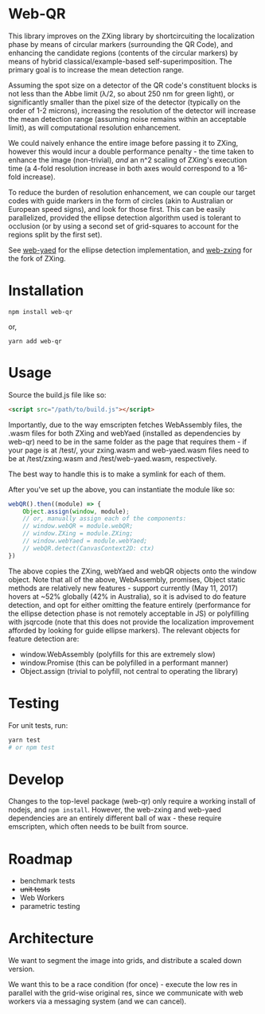 # Web-QR
This library improves on the ZXing library by shortcircuiting the localization 
phase by means of circular markers (surrounding the QR Code), and enhancing the
candidate regions (contents of the circular markers) by means of hybrid
classical/example-based self-superimposition. The primary goal is to increase 
the mean detection range.

Assuming the spot size on a detector of the QR code's constituent blocks is 
not less than the Abbe limit (λ/2, so about 250 nm for green light), 
or significantly smaller than the pixel size of the detector (typically on 
the order of 1-2 microns), increasing the resolution of the detector will 
increase the mean detection range (assuming noise remains within an acceptable 
limit), as will computational resolution enhancement.

We could naively enhance the entire image before passing it to ZXing, however
this would incur a double performance penalty - the time taken to enhance the 
image (non-trivial), *and* an n^2 scaling of ZXing's execution time (a 4-fold
resolution increase in both axes would correspond to a 16-fold increase). 

To reduce the burden of resolution enhancement, we can couple our target codes 
with guide markers in the form of circles (akin to Australian or European speed
signs), and look for those first. This can be easily parallelized, provided the
ellipse detection algorithm used is tolerant to occlusion (or by using a second
set of grid-squares to account for the regions split by the first set).

See [web-yaed](https://github.com/H-Plus-Time/web-yaed) for the ellipse detection
implementation, and [web-zxing](https://github.com/H-Plus-Time/web-zxing) for
the fork of ZXing.

# Installation
```
npm install web-qr
```

or,

```
yarn add web-qr
```

# Usage

Source the build.js file like so:
```html
<script src="/path/to/build.js"></script>
```

Importantly, due to the way emscripten fetches WebAssembly files, the
.wasm files for both ZXing and webYaed (installed as dependencies
by web-qr) need to be in the same folder as the page that requires them - 
if your page is at /test/, your zxing.wasm and web-yaed.wasm files need to 
be at /test/zxing.wasm and /test/web-yaed.wasm, respectively.

The best way to handle this is to make a symlink for each of them.

After you've set up the above, you can instantiate the module like so:
```javascript
webQR().then((module) => {
    Object.assign(window, module);
    // or, manually assign each of the components:
    // window.webQR = module.webQR;
    // window.ZXing = module.ZXing;
    // window.webYaed = module.webYaed;
    // webQR.detect(CanvasContext2D: ctx)
})
```

The above copies the ZXing, webYaed and webQR objects onto the window object.
Note that all of the above, WebAssembly, promises, Object static methods
are relatively new features - support currently (May 11, 2017) hovers at ~52% 
globally (42% in Australia), so it is advised to do feature detection, and opt
for either omitting the feature entirely (performance for the ellipse detection
phase is not remotely acceptable in JS) or polyfilling with jsqrcode (note 
that this does not provide the localization improvement afforded by looking 
for guide ellipse markers). The relevant objects for feature detection are:
* window.WebAssembly (polyfills for this are extremely slow)
* window.Promise (this can be polyfilled in a performant manner)
* Object.assign (trivial to polyfill, not central to operating the library)

# Testing
For unit tests, run:
```bash
yarn test
# or npm test
```

# Develop
Changes to the top-level package (web-qr) only require a working install
of nodejs, and ```npm install```. However, the web-zxing and web-yaed 
dependencies are an entirely different ball of wax - these require emscripten,
which often needs to be built from source.

# Roadmap
* benchmark tests
* ~~unit tests~~
* Web Workers
* parametric testing

# Architecture
We want to segment the image into grids, and distribute a scaled down version.

We want this to be a race condition (for once) - execute the low res in parallel with the grid-wise original res, since we communicate with web workers via a messaging system (and we can cancel).